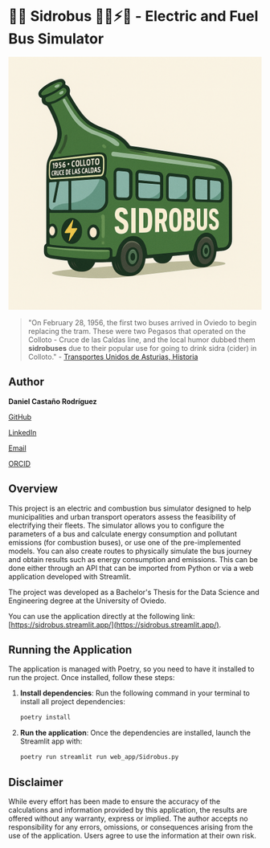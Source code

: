 # 🍏🍾 Sidrobus 🚌🔋⚡️🔌 - Electric and Fuel Bus Simulator

![](logo.png)

> "On February 28, 1956, the first two buses arrived in Oviedo to begin replacing the tram. These were two Pegasos that operated on the Colloto - Cruce de las Caldas line, and the local humor dubbed them **sidrobuses** due to their popular use for going to drink sidra (cider) in Colloto." - [Transportes Unidos de Asturias, Historia](https://www.tua.es/es/tua/historia/)

## Author

**Daniel Castaño Rodríguez**

[GitHub](https://github.com/Daniel-C-R/)

[LinkedIn](https://www.linkedin.com/in/danielcr1/)

[Email](mailto:daniel.cr.0001@gmail.com)

[ORCID](https://orcid.org/0009-0009-6907-7798)

## Overview

This project is an electric and combustion bus simulator designed to help municipalities and urban transport operators assess the feasibility of electrifying their fleets. The simulator allows you to configure the parameters of a bus and calculate energy consumption and pollutant emissions (for combustion buses), or use one of the pre-implemented models. You can also create routes to physically simulate the bus journey and obtain results such as energy consumption and emissions. This can be done either through an API that can be imported from Python or via a web application developed with Streamlit.

The project was developed as a Bachelor's Thesis for the Data Science and Engineering degree at the University of Oviedo.

You can use the application directly at the following link: [https://sidrobus.streamlit.app/](https://sidrobus.streamlit.app/).

## Running the Application

The application is managed with Poetry, so you need to have it installed to run the project. Once installed, follow these steps:

1. **Install dependencies**: Run the following command in your terminal to install all project dependencies:

    ```bash
    poetry install
    ```

2. **Run the application**: Once the dependencies are installed, launch the Streamlit app with:

    ```bash
    poetry run streamlit run web_app/Sidrobus.py
    ```

## Disclaimer

While every effort has been made to ensure the accuracy of the calculations and information provided by this application, the results are offered without any warranty, express or implied. The author accepts no responsibility for any errors, omissions, or consequences arising from the use of the application. Users agree to use the information at their own risk.
